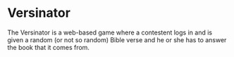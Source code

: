 # Versinator

The Versinator is a web-based game where a contestent logs in and is given a random (or not so random) Bible verse and he or she has to answer the book that it comes from.